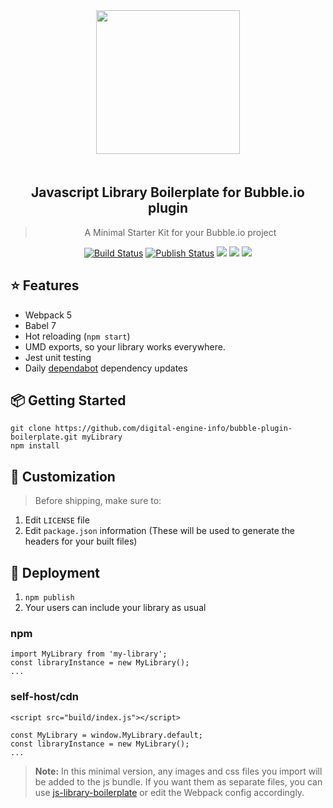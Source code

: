  <div align="center">
 <img align="center" width="230" style="margin-bottom: 20px" src="https://i.imgur.com/ssD3mvO.png" />
  <h2>Javascript Library Boilerplate for Bubble.io plugin</h2>
  <blockquote>A Minimal Starter Kit for your Bubble.io project</blockquote>
 
 <a href="https://github.com/digital-engine-info/bubble-plugin-boilerplate/actions"><img alt="Build Status" src="https://github.com/digital-engine-info/bubble-plugin-boilerplate/workflows/Build/badge.svg?color=green" /></a> <a href="https://github.com/digital-engine-info/bubble-plugin-boilerplate/actions"> <img alt="Publish Status" src="https://github.com/digital-engine-info/bubble-plugin-boilerplate/workflows/Publish/badge.svg?color=green" /></a> <img src="https://img.shields.io/david/digital-engine-info/bubble-plugin-boilerplate.svg" /> <a href="https://david-dm.org/digital-engine-info/bubble-plugin-boilerplate?type=dev"><img src="https://img.shields.io/david/dev/digital-engine-info/bubble-plugin-boilerplate.svg" /></a> <img src="https://api.dependabot.com/badges/status?host=github&repo=digital-engine-info/bubble-plugin-boilerplate" />
</div>

## ⭐️ Features

- Webpack 5
- Babel 7
- Hot reloading (`npm start`)
- UMD exports, so your library works everywhere.
- Jest unit testing
- Daily [dependabot](https://dependabot.com) dependency updates

## 📦 Getting Started

```
git clone https://github.com/digital-engine-info/bubble-plugin-boilerplate.git myLibrary
npm install
```

## 💎 Customization

> Before shipping, make sure to:

1. Edit `LICENSE` file
2. Edit `package.json` information (These will be used to generate the headers for your built files)

## 🚀 Deployment

1. `npm publish`
2. Your users can include your library as usual

### npm

```
import MyLibrary from 'my-library';
const libraryInstance = new MyLibrary();
...
```

### self-host/cdn

```
<script src="build/index.js"></script>

const MyLibrary = window.MyLibrary.default;
const libraryInstance = new MyLibrary();
...
```

> **Note:** In this minimal version, any images and css files you import will be added to the js bundle. If you want them as separate files, you can use [js-library-boilerplate](https://github.com/hodgef/js-library-boilerplate) or edit the Webpack config accordingly.
